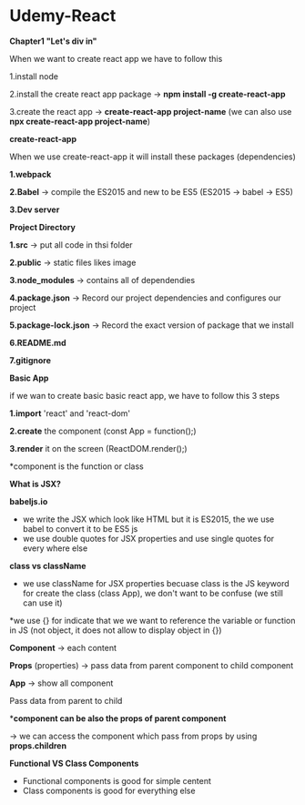 # Udemy-React
**Chapter1 "Let's div in"**

When we want to create react app we have to follow this

1.install node

2.install the create react app package -> **npm install -g create-react-app**

3.create the react app -> **create-react-app project-name** (we can also use **npx create-react-app project-name**)



**create-react-app**

When we use create-react-app it will install these packages (dependencies)

**1.webpack**

**2.Babel** -> compile the ES2015 and new to be ES5 (ES2015 -> babel -> ES5)

**3.Dev server**



**Project Directory**

**1.src** -> put all code in thsi folder

**2.public** -> static files likes image

**3.node_modules** -> contains all of dependendies

**4.package.json** -> Record our project dependencies and configures our project

**5.package-lock.json** -> Record the exact version of package that we install

**6.README.md**

**7.gitignore**



**Basic App**

if we wan to create basic basic react app, we have to follow this 3 steps

**1.import** 'react' and 'react-dom'

**2.create** the component (const App = function();)

**3.render** it on the screen  (ReactDOM.render();)

*component is the function or class



**What is JSX?**

**babeljs.io**

- we write the JSX which look like HTML but it is ES2015, the we use babel to convert it to be ES5 js
- we use double quotes for JSX properties and use single quotes for every where else



**class vs className**

- we use className for JSX properties becuase class is the JS keyword for create the class (class App), we don't want to be confuse (we still can use it)



*we use {} for indicate that we we want to reference the variable or function in JS (not object, it does not allow to display object in {})



**Component** -> each content

**Props** (properties) -> pass data from parent component to child component

**App** -> show all component



Pass data from parent to child

<Component name of the props = value>



***component can be also the props of parent component**

-> we can access the component which pass from props by using **props.children**



**Functional VS Class Components**

- Functional components is good for simple centent
- Class components is good for everything else















